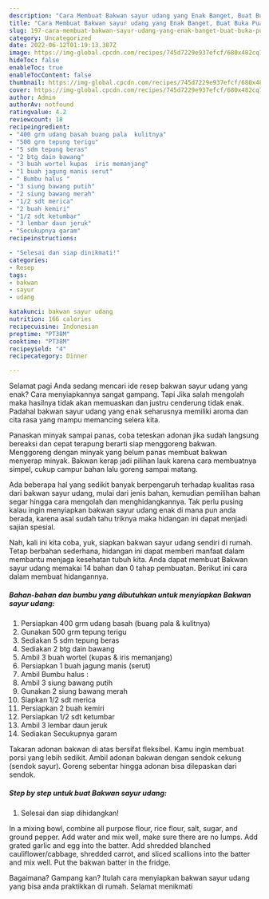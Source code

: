 ```yaml
---
description: "Cara Membuat Bakwan sayur udang yang Enak Banget, Buat Buka Puasa}"
title: "Cara Membuat Bakwan sayur udang yang Enak Banget, Buat Buka Puasa}"
slug: 197-cara-membuat-bakwan-sayur-udang-yang-enak-banget-buat-buka-puasa
category: Uncategorized
date: 2022-06-12T01:19:13.387Z
image: https://img-global.cpcdn.com/recipes/745d7229e937efcf/680x482cq70/bakwan-sayur-udang-foto-resep-utama.jpg
hideToc: false
enableToc: true
enableTocContent: false
thumbnail: https://img-global.cpcdn.com/recipes/745d7229e937efcf/680x482cq70/bakwan-sayur-udang-foto-resep-utama.jpg
cover: https://img-global.cpcdn.com/recipes/745d7229e937efcf/680x482cq70/bakwan-sayur-udang-foto-resep-utama.jpg
author: Admin
authorAv: notfound
ratingvalue: 4.2
reviewcount: 18
recipeingredient:
- "400 grm udang basah buang pala  kulitnya"
- "500 grm tepung terigu"
- "5 sdm tepung beras"
- "2 btg dain bawang"
- "3 buah wortel kupas  iris memanjang"
- "1 buah jagung manis serut"
- " Bumbu halus "
- "3 siung bawang putih"
- "2 siung bawang merah"
- "1/2 sdt merica"
- "2 buah kemiri"
- "1/2 sdt ketumbar"
- "3 lembar daun jeruk"
- "Secukupnya garam"
recipeinstructions:

- "Selesai dan siap dinikmati!"
categories:
- Resep
tags:
- bakwan
- sayur
- udang

katakunci: bakwan sayur udang 
nutrition: 166 calories
recipecuisine: Indonesian
preptime: "PT38M"
cooktime: "PT38M"
recipeyield: "4"
recipecategory: Dinner

---
```



Selamat pagi Anda sedang mencari ide resep bakwan sayur udang yang enak? Cara menyiapkannya sangat gampang. Tapi Jika salah mengolah maka hasilnya tidak akan memuaskan dan justru cenderung tidak enak. Padahal bakwan sayur udang yang enak seharusnya memiliki aroma dan cita rasa yang mampu memancing selera kita.


Panaskan minyak sampai panas, coba teteskan adonan jika sudah langsung bereaksi dan cepat terapung berarti siap menggoreng bakwan. Menggoreng dengan minyak yang belum panas membuat bakwan menyerap minyak. Bakwan kerap jadi pilihan lauk karena cara membuatnya simpel, cukup campur bahan lalu goreng sampai matang.

Ada beberapa hal yang sedikit banyak berpengaruh terhadap kualitas rasa dari bakwan sayur udang, mulai dari jenis bahan, kemudian pemilihan bahan segar hingga cara mengolah dan menghidangkannya. Tak perlu pusing kalau ingin menyiapkan bakwan sayur udang enak di mana pun anda berada, karena asal sudah tahu triknya maka hidangan ini dapat menjadi sajian spesial.


Nah, kali ini kita coba, yuk, siapkan bakwan sayur udang sendiri di rumah. Tetap berbahan sederhana, hidangan ini dapat memberi manfaat dalam membantu menjaga kesehatan tubuh kita. Anda dapat membuat Bakwan sayur udang memakai 14 bahan dan 0 tahap pembuatan. Berikut ini cara dalam membuat hidangannya.

<!--inarticleads1-->

##### Bahan-bahan dan bumbu yang dibutuhkan untuk menyiapkan Bakwan sayur udang:

1. Persiapkan 400 grm udang basah (buang pala &amp; kulitnya)
1. Gunakan 500 grm tepung terigu
1. Sediakan 5 sdm tepung beras
1. Sediakan 2 btg dain bawang
1. Ambil 3 buah wortel (kupas &amp; iris memanjang)
1. Persiapkan 1 buah jagung manis (serut)
1. Ambil  Bumbu halus :
1. Ambil 3 siung bawang putih
1. Gunakan 2 siung bawang merah
1. Siapkan 1/2 sdt merica
1. Persiapkan 2 buah kemiri
1. Persiapkan 1/2 sdt ketumbar
1. Ambil 3 lembar daun jeruk
1. Sediakan Secukupnya garam


Takaran adonan bakwan di atas bersifat fleksibel. Kamu ingin membuat porsi yang lebih sedikit. Ambil adonan bakwan dengan sendok cekung (sendok sayur). Goreng sebentar hingga adonan bisa dilepaskan dari sendok. 

<!--inarticleads2-->

##### Step by step untuk buat Bakwan sayur udang:


1. Selesai dan siap dihidangkan!

In a mixing bowl, combine all purpose flour, rice flour, salt, sugar, and ground pepper. Add water and mix well, make sure there are no lumps. Add grated garlic and egg into the batter. Add shredded blanched cauliflower/cabbage, shredded carrot, and sliced scallions into the batter and mix well. Put the bakwan batter in the fridge. 

Bagaimana? Gampang kan? Itulah cara menyiapkan bakwan sayur udang yang bisa anda praktikkan di rumah. Selamat menikmati
